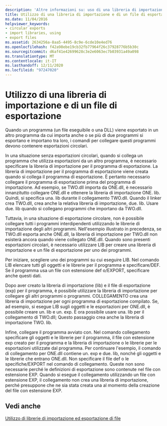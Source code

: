 ```yaml
---
description: 'Altre informazioni su: uso di una libreria di importazione e di un file di esportazione'
title: Utilizzo di una libreria di importazione e di un file di esportazione
ms.date: 11/04/2016
helpviewer_keywords:
- circular exports
- import libraries, using
- export files
ms.assetid: 2634256a-8aa5-4495-8c9e-6cde10e4ed76
ms.openlocfilehash: f42a98ebe19cb32fb77964f26c37928776b5b30c
ms.sourcegitcommit: d6af41e42699628c3e2e6063ec7b03931a49a098
ms.translationtype: MT
ms.contentlocale: it-IT
ms.lasthandoff: 12/11/2020
ms.locfileid: "97247020"
---
```

# <a name="using-an-import-library-and-export-file"></a>Utilizzo di una libreria di importazione e di un file di esportazione

Quando un programma (un file eseguibile o una DLL) viene esportato in un altro programma da cui importa anche o se più di due programmi si esportano e importano tra loro, i comandi per collegare questi programmi devono contenere esportazioni circolari.

In una situazione senza esportazioni circolari, quando si collega un programma che utilizza esportazioni da un altro programma, è necessario specificare la libreria di importazione per il programma di esportazione. La libreria di importazione per il programma di esportazione viene creata quando si collega il programma di esportazione. È pertanto necessario collegare il programma di esportazione prima del programma di importazione. Ad esempio, se TWO.dll importa da ONE.dll, è necessario innanzitutto collegare ONE.dll e ottenere la libreria di importazione ONE. lib. Quindi, si specifica una. lib durante il collegamento TWO.dll. Quando il linker crea TWO.dll, crea anche la relativa libreria di importazione, due. lib. Usare due. lib quando si collegano programmi che importano da TWO.dll.

Tuttavia, in una situazione di esportazione circolare, non è possibile collegare tutti i programmi interdipendenti utilizzando le librerie di importazione degli altri programmi. Nell'esempio illustrato in precedenza, se TWO.dll esporta anche ONE.dll, la libreria di importazione per TWO.dll non esisterà ancora quando viene collegato ONE.dll. Quando sono presenti esportazioni circolari, è necessario utilizzare LIB per creare una libreria di importazione e un file di esportazione per uno dei programmi.

Per iniziare, scegliere uno dei programmi su cui eseguire LIB. Nel comando LIB elencare tutti gli oggetti e le librerie per il programma e specificare/DEF. Se il programma usa un file con estensione def o/EXPORT, specificare anche questi dati.

Dopo aver creato la libreria di importazione (lib) e il file di esportazione (exp) per il programma, è possibile utilizzare la libreria di importazione per collegare gli altri programmi o programmi. COLLEGAMENTO crea una libreria di importazione per ogni programma di esportazione compilato. Se, ad esempio, si esegue LIB sugli oggetti e le esportazioni per ONE.dll, è possibile creare un. lib e un. exp. È ora possibile usare una. lib per il collegamento di TWO.dll; Questo passaggio crea anche la libreria di importazione TWO. lib.

Infine, collegare il programma avviato con. Nel comando collegamento specificare gli oggetti e le librerie per il programma, il file con estensione exp creato per il programma e la libreria di importazione o le librerie per le esportazioni utilizzate dal programma. Per continuare l'esempio, il comando di collegamento per ONE.dll contiene un. exp e due. lib, nonché gli oggetti e le librerie che entrano ONE.dll. Non specificare il file def o le specifiche/EXPORT nel comando di collegamento. Queste non sono necessarie perché le definizioni di esportazione sono contenute nel file con estensione EXP. Quando si esegue il collegamento utilizzando un file con estensione EXP, il collegamento non crea una libreria di importazione, perché presuppone che ne sia stata creata una al momento della creazione del file con estensione EXP.

## <a name="see-also"></a>Vedi anche

[Utilizzo di librerie di importazione ed esportazione di file](working-with-import-libraries-and-export-files.md)

